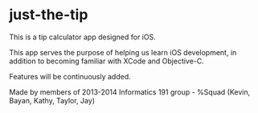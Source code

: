 just-the-tip
============

This is a tip calculator app designed for iOS.

This app serves the purpose of helping us learn iOS development, in addition to becoming familiar with XCode 
and Objective-C. 

Features will be continuously added. 

Made by members of 2013-2014 Informatics 191 group - %Squad (Kevin, Bayan, Kathy, Taylor, Jay)
